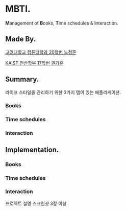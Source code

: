 # MBTI.

**M**anagement of **B**ooks, **T**ime schedules & **I**nteraction.

## Made By.

[고려대학교 컴퓨터학과 20학번 노정훈](https://www.github.com/overthestream)

[KAIST 전산학부 17학번 권기훈](https://www.github.com/kyoonkwon)

## Summary.

라이프 스타일을 관리하기 위한 3가지 탭이 있는 애플리케이션.

### Books

### Time schedules

### Interaction

## Implementation.

### Books

### Time schedules

### Interaction

프로젝트 설명
스크린샷 3장 이상
